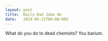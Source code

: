 ```yaml
---
layout: post
title:  Daily Dad Joke 4U
date:   2024-06-21T00:00:00Z
---
```

What do you do to dead chemists? You barium.
